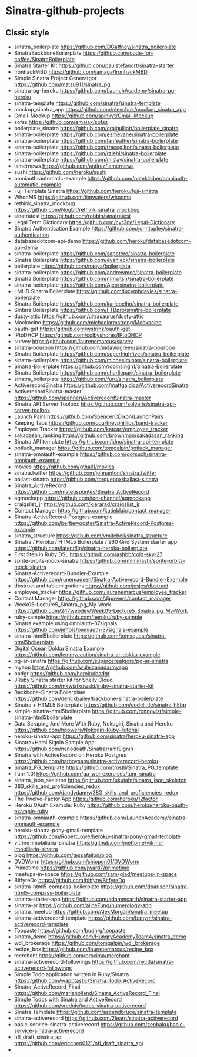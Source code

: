 # Sinatra-github-projects

## Clssic style
* sinatra_boilerplate https://github.com/DGaffney/sinatra_boilerplate
* SinatraBackboneBoilerplate https://github.com/code-for-coffee/SinatraBoilerplate
* Sinatra Starter Kit https://github.com/paulstefanort/sinatra-starter
* IronhackMBD https://github.com/jamaga/IronhackMBD
* Simple Sinatra Project Generatgor https://github.com/matsu911/sinatra_pg
* sinatra-pg-heroku https://github.com/LaunchAcademy/sinatra-pg-heroku
* sinatra-template https://github.com/sinatra/sinatra-template
* mockup_sinatra_app https://github.com/nlevchuk/mockup_sinatra_app
* Gmail-Mockup https://github.com/spinkyt/Gmail-Mockup
* sofss https://github.com/emaiax/sofss
* boilerplate_sinatra https://github.com/craigulliott/boilerplate_sinatra
* sinatra-boilerplate https://github.com/esmevane/sinatra-boilerplate
* sinatra-boilerplate https://github.com/Ianfeather/sinatra-boilerplate
* sinatra-boilerplate https://github.com/tracegilton/sinatra-boilerplate
* sinatra-boilerplate https://github.com/rziehl/sinatra-boilerplate
* sinatra-boilerplate https://github.com/mislav/sinatra-boilerplate
* lamernews https://github.com/antirez/lamernews
* sushi https://github.com/heroku/sushi
* omniauth-automatic-example https://github.com/nateklaiber/omniauth-automatic-example
* Fuji Template Sinatra https://github.com/heroku/fuji-sinatra
* WhooMS https://github.com/timwaters/whooms
* rethink_sinatra_mockbug https://github.com/Nogbit/rethink_sinatra_mockbug
* sinatratest https://github.com/robbin/sinatratest
* Legal Term Dictionary https://github.com/cyr3ne/Legal-Dictionary
* Sinatra Authentication Example https://github.com/johntopley/sinatra-authentication
* databasedotcom-api-demo https://github.com/heroku/databasedotcom-api-demo
* sinatra-boilerplate https://github.com/sapotero/sinatra-boilerplate
* Sinatra Boilerplate https://github.com/evanleck/sinatra-boilerplate
* boilerplate https://github.com/naoya/boilerplate
* sinatra-boilerplate https://github.com/andrewmcc/sinatra-boilerplate
* Sinatra Boilerplate https://github.com/mmwtsn/sinatra-boilerplate
* sinatra-boilerplate https://github.com/Ajeo/sinatra-boilerplate
* LMHD Sinatra Boilerplate https://github.com/lucymhdavies/sinatra-boilerplate
* Sinatra Boilerplate https://github.com/karlcoelho/sinatra-boilerplate
* Sintara Boilerplate https://github.com/FTBpro/sinatra-boilerplate
* dusty-attic https://github.com/ultrasaurus/dusty-attic
* Mockacino https://github.com/michaelarmstrong/Mockacino
* oauth-get https://github.com/wstrinz/oauth-get
* IPtoDHCP https://github.com/colbyshores/IPtoDHCP
* survey https://github.com/laurenemarcus/survey
* sinatra-bourbon https://github.com/mdavidgreen/sinatra-bourbon
* Sinatra Boilerplate https://github.com/superhighfives/sinatra-boilerplate
* sinatra-boilerplate https://github.com/michaelminter/sinatra-boilerplate
* Sinatra-Boilerplate https://github.com/robinsingh1/Sinatra-Boilerplate
* Sinatra Boilerplate https://github.com/charliepark/sinatra_boilerplate
* sinatra_boilerplate https://github.com/furu/sinatra_boilerplate
* ActiverecordSinatra https://github.com/mattgaidica/ActiverecordSinatra
* ActiverecordSinatra-master https://github.com/spannerj/ActiverecordSinatra-master
* Sinatra API Server Toolbox https://github.com/solyaris/sinatra-api-server-toolbox
* Launch Pairs https://github.com/SpencerCDixon/LaunchPairs
* Keeping Tabs https://github.com/courtneyphillips/band-tracker
* Employee Tracker https://github.com/katcarr/employee_tracker
* sakadasan_ranking https://github.com/brownman/sakadasan_ranking
* Sinatra API template https://github.com/jdno/sinatra-api-template
* potluck_manager https://github.com/tomgalpin/potluck_manager
* sinatra-omniauth-example https://github.com/gorsuch/sinatra-omniauth-example
* movies https://github.com/gthall1/movies
* sinatra.twitter https://github.com/johnantoni/sinatra.twitter
* ballast-sinatra https://github.com/torquebox/ballast-sinatra
* Sinatra_ActiveRecord https://github.com/mateuspontes/Sinatra_ActiveRecord
* agmockapp https://github.com/ion-channel/agmockapp
* craigslist_jr https://github.com/kierarad/craigslist_jr
* Contact Manager https://github.com/katieblair/contact_manager
* Sinatra-ActiveRecord-Postgres-example https://github.com/bertiewooster/Sinatra-ActiveRecord-Postgres-example
* sinatra_structure https://github.com/vmitchell/sinatra_structure
* Sinatra / Heroku / HTML5 Boilerplate / 960 Grid System starter app https://github.com/latentflip/sinatra-heroku-boilerplate
* First Step in Ruby DSL https://github.com/ashbb/cold-sky-27
* sprite-orbits-mock-sinatra https://github.com/miminashi/sprite-orbits-mock-sinatra
* Sinatra-Activerecord-Bundler-Example https://github.com/runemadsen/Sinatra-Activerecord-Bundler-Example
* dbstruct and tablemigrations https://github.com/jcsjcs/dbstruct
* employee_tracker https://github.com/laurenemarcus/employee_tracker
* Contact Manager https://github.com/djpowers/contact_manager
* Week05-Lecture5_Sinatra_pg_My-Work https://github.com/247webdev/Week05-Lecture5_Sinatra_pg_My-Work
* ruby-sample https://github.com/heroku/ruby-sample
* Sinatra example using omniauth-37signals https://github.com/jeffols/omniauth-37signals-example
* sinatra-html5boilerplate https://github.com/tomsquest/sinatra-html5boilerplate
* Digital Ocean Dokku Sinatra Example https://github.com/lemmycaution/sinatra-ar-dokku-example
* pg-ar-sinatra https://github.com/supercerealgore/pg-ar-sinatra
* myapp https://github.com/wuleicanada/myapp
* badgr https://github.com/heroku/badgr
* JRuby Sinatra starter kit for Shelly Cloud https://github.com/mkwiatkowski/jruby-sinatra-starter-kit
* Backbone-Sinatra Boilerplate https://github.com/derickbailey/backbone-sinatra-boilerplate
* Sinatra + HTML5 Boilerplate https://github.com/codelittle/sinatra-h5bp
* simple-sinatra-html5boilerplate https://github.com/ronnqvist/simple-sinatra-html5boilerplate
* Data Scraping And More With Ruby, Nokogiri, Sinatra and Heroku https://github.com/hpowers/Nokogiri-Ruby-Tutorial
* heroku-sinatra-app https://github.com/sinatra/heroku-sinatra-app
* Sinatra+Haml Signin Sample App https://github.com/nanodeath/SinatraHamlSignin
* Sinatra with ActiveRecord on Heroku Postgres https://github.com/hatboysam/sinatra-activerecord-heroku
* Sinatra_PG_template https://github.com/trostli/Sinatra_PG_template
* Tunr 1.0! https://github.com/ga-wdi-exercises/tunr_sinatra
* sinatra_json_skeleton https://github.com/ukutaht/sinatra_json_skeleton
* 383_skills_and_proficiencies_redux https://github.com/dandydanny/383_skills_and_proficiencies_redux
* The Twelve-Factor App https://github.com/heroku/12factor
* Heroku OAuth Example: Ruby https://github.com/heroku/heroku-oauth-example-ruby
* sinatra-omniauth-example https://github.com/LaunchAcademy/sinatra-omniauth-example
* heroku-sinatra-pony-gmail-template https://github.com/RobertLowe/heroku-sinatra-pony-gmail-template
* vitrine-imobiliaria-sinatra https://github.com/jnettome/vitrine-imobiliaria-sinatra
* blog https://github.com/tessafallon/blog
* DVDWorm https://github.com/shiopon01/DVDWorm
* Primetime https://github.com/jward7/primetime
* meetups-in-space https://github.com/sam-glad/meetups-in-space
* BitfyreDo https://github.com/bitfyre/BitfyreDo
* sinatra-html5-compass-boilerplate https://github.com/dbarison/sinatra-html5-compass-boilerplate
* sinatra-starter-app https://github.com/adammcarth/sinatra-starter-app
* sinatra-ar https://github.com/aliceFung/numerology-app
* sinatra_meetup https://github.com/AlexMorgan/sinatra_meetup
* sinatra-activerecord-template https://github.com/banym/sinatra-activerecord-template
* Toopaste  https://github.com/budhrg/toopaste
* sinatra_demo https://github.com/HungryAcademyTeam4/sinatra_demo
* wdi_brokerage https://github.com/tomgalpin/wdi_brokerage
* recipe_box https://github.com/laurenemarcus/recipe_box
* merchant https://github.com/proxima/merchant
* sinatra-activerecord-followings https://github.com/nycda/sinatra-activerecord-followings
* Simple Todo application written in Ruby/Sinatra https://github.com/wapptastic/Sinatra_Todo_ActiveRecord
* Sinatra_ActiveRecord_Final https://github.com/mariaholland/Sinatra_ActiveRecord_Final
* Simple Todos with Sinatra and ActiveRecord https://github.com/vredniy/todos-sinatra-activerecord
* Sinatra Template https://github.com/ascendbruce/sinatra-template
* sinatra-activerecord https://github.com/2learn/sinatra-activerecord
* basic-service-sinatra-activerecord https://github.com/zenbaku/basic-service-sinatra-activerecord
* nfl_draft_sinatra_api https://github.com/ericchen0121/nfl_draft_sinatra_api
* 
